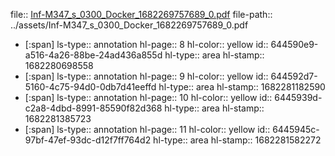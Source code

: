 file:: [Inf-M347_s_0300_Docker_1682269757689_0.pdf](../assets/Inf-M347_s_0300_Docker_1682269757689_0.pdf)
file-path:: ../assets/Inf-M347_s_0300_Docker_1682269757689_0.pdf

- [:span]
  ls-type:: annotation
  hl-page:: 8
  hl-color:: yellow
  id:: 644590e9-a516-4a26-88be-24ad436a855d
  hl-type:: area
  hl-stamp:: 1682280698558
- [:span]
  ls-type:: annotation
  hl-page:: 9
  hl-color:: yellow
  id:: 644592d7-5160-4c75-94d0-0db7d41eeffd
  hl-type:: area
  hl-stamp:: 1682281182590
- [:span]
  ls-type:: annotation
  hl-page:: 10
  hl-color:: yellow
  id:: 6445939d-c2a8-4dbd-8991-85590f82d368
  hl-type:: area
  hl-stamp:: 1682281385723
- [:span]
  ls-type:: annotation
  hl-page:: 11
  hl-color:: yellow
  id:: 6445945c-97bf-47ef-93dc-d12f7ff764d2
  hl-type:: area
  hl-stamp:: 1682281582272